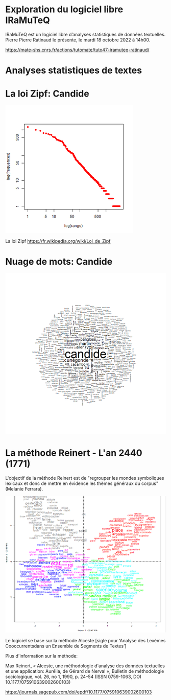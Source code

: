 # Exploration du logiciel libre IRaMuTeQ

IRaMuTeQ est un logiciel libre d’analyses statistiques de données textuelles. Pierre Pierre Ratinaud le présente, le mardi 18 octobre 2022 à 14h00.

https://mate-shs.cnrs.fr/actions/tutomate/tuto47-iramuteq-ratinaud/


# Analyses statistiques de textes


# La loi Zipf: Candide 

![Alt text](https://raw.githubusercontent.com/roettger/Iramuteq/main/roman18_oct_2022/Voltaire_Candide_corpus_1/Voltaire_Candide_stat_1/zipf.png?raw=true "Title")


La loi Zipf https://fr.wikipedia.org/wiki/Loi_de_Zipf 


# Nuage de mots: Candide 

![Alt text](https://raw.githubusercontent.com/roettger/Iramuteq/main/roman18_oct_2022/Voltaire_Candide_corpus_1/Voltaire_Candide_wordcloud_1/nuage_1.png?raw=true "Title")


# La méthode Reinert - L'an 2440 (1771)

L'objectif de la méthode Reinert est de "regrouper les mondes symboliques lexicaux et donc de mettre en évidence les thèmes généraux du corpus" (Melanie Ferrara). 

![Alt text](https://raw.githubusercontent.com/roettger/Iramuteq/main/img/methode_reinert.PNG?raw=true "Title")

Le logiciel se base sur la méthode Alceste [sigle pour ‘Analyse des Lexèmes Cooccurrentsdans  un  Ensemble  de  Segments  de  Textes’]

Plus d'information sur la méthode:  

Max Reinert, « Alceste, une méthodologie d'analyse des données textuelles et une application: Aurélia, de Gérard de Nerval », Bulletin de méthodologie sociologique, vol. 26, no 1,‎ 1990, p. 24–54 (ISSN 0759-1063, DOI 10.1177/075910639002600103) 

https://journals.sagepub.com/doi/epdf/10.1177/075910639002600103 



